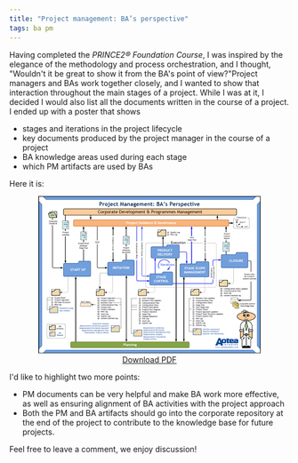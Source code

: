 ```yaml
---
title: "Project management: BA’s perspective"
tags: ba pm
---
```


Having completed the _PRINCE2® Foundation Course_, I was inspired by the elegance of the methodology and process orchestration, and I thought, "Wouldn't it be great to show it from the BA's point of view?"Project managers and BAs work together closely, and I wanted to show that interaction throughout the main stages of a project. While I was at it, I decided I would also list all the documents written in the course of a project. I ended up with a poster that shows

*   stages and iterations in the project lifecycle
*   key documents produced by the project manager in the course of a project
*   BA knowledge areas used during each stage
*   which PM artifacts are used by BAs

Here it is:

<div style = "text-align: center">
    <a href = "/files/project-management-poster.pdf"><img src = "/img/project-management-poster.png" /></a><br/>
    <a href = "/files/project-management-poster.pdf">Download PDF</a>
</div>

I'd like to highlight two more points:

*   PM documents can be very helpful and make BA work more effective, as well as ensuring alignment of BA activities with the project approach
*   Both the PM and BA artifacts should go into the corporate repository at the end of the project to contribute to the knowledge base for future projects.

Feel free to leave a comment, we enjoy discussion!